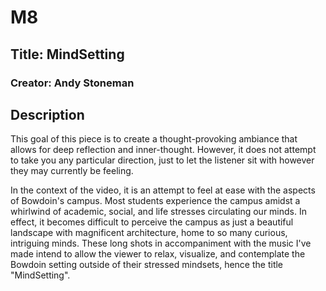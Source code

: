 # M8
## Title: MindSetting
### Creator: Andy Stoneman

## Description
This goal of this piece is to create a thought-provoking ambiance that allows for deep reflection and inner-thought. However, it does not attempt to take you any particular direction, just to let the listener sit with however they may currently be feeling. 

In the context of the video, it is an attempt to feel at ease with the aspects of Bowdoin's campus. Most students experience the campus amidst a whirlwind of academic, social, and life stresses circulating our minds. In effect, it becomes difficult to perceive the campus as just a beautiful landscape with magnificent architecture, home to so many curious, intriguing minds. These long shots in accompaniment with the music I've made intend to allow the viewer to relax, visualize, and contemplate the Bowdoin setting outside of their stressed mindsets, hence the title "MindSetting".

